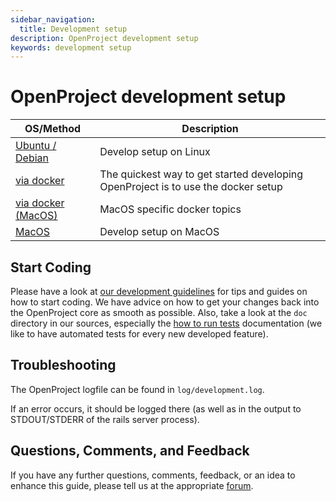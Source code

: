 ```yaml
---
sidebar_navigation:
  title: Development setup
description: OpenProject development setup
keywords: development setup
---
```


# OpenProject development setup

| OS/Method                          | Description                                                                       |
|------------------------------------|-----------------------------------------------------------------------------------|
| [Ubuntu / Debian](linux)           | Develop setup on Linux                                                            |
| [via docker](docker)               | The quickest way to get started developing OpenProject is to use the docker setup |
| [via docker (MacOS)](docker-macos) | MacOS specific docker topics                                                      |
| [MacOS](macos)                     | Develop setup on MacOS                                                            |


## Start Coding

Please have a look at [our development guidelines](../code-review-guidelines/) for tips and guides on how to start
coding. We have advice on how to get your changes back into the OpenProject core as smooth as possible.
Also, take a look at the `doc` directory in our sources, especially
the [how to run tests](../running-tests) documentation (we like to have automated tests for every new developed feature).

## Troubleshooting

The OpenProject logfile can be found in `log/development.log`.

If an error occurs, it should be logged there (as well as in the output to STDOUT/STDERR of the rails server process).

## Questions, Comments, and Feedback

If you have any further questions, comments, feedback, or an idea to enhance this guide, please tell us at the
appropriate [forum](https://community.openproject.org/projects/openproject/boards/9).
